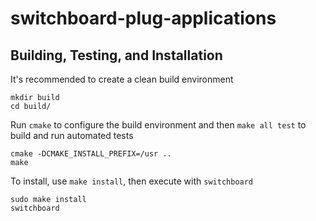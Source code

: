 # switchboard-plug-applications

## Building, Testing, and Installation

It's recommended to create a clean build environment

    mkdir build
    cd build/
    
Run `cmake` to configure the build environment and then `make all test` to build and run automated tests

    cmake -DCMAKE_INSTALL_PREFIX=/usr ..
    make
    
To install, use `make install`, then execute with `switchboard`

    sudo make install
    switchboard
